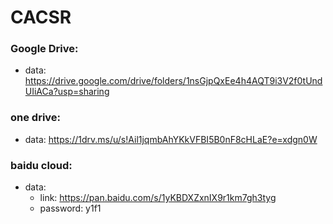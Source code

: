 
# CACSR

### Google Drive:

- data: https://drive.google.com/drive/folders/1nsGjpQxEe4h4AQT9i3V2f0tUndUIiACa?usp=sharing 

### one drive:

- data: https://1drv.ms/u/s!Ail1jqmbAhYKkVFBI5B0nF8cHLaE?e=xdgn0W

### baidu cloud:

- data: 
    - link: https://pan.baidu.com/s/1yKBDXZxnIX9r1km7gh3tyg
    - password: y1f1

